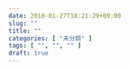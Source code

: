 ```yaml
---
date: 2018-01-27T18:21:29+09:00
slug: ""
title: ""
categories: [ "未分類" ]
tags: [ "", "", "" ]
draft: true
---
```


